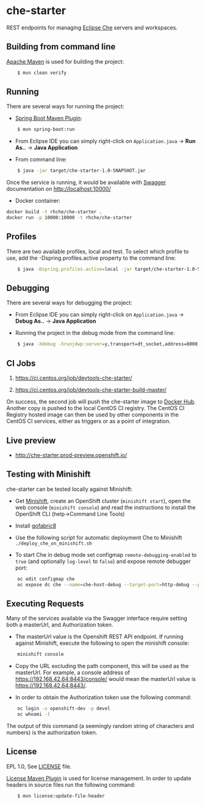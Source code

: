 che-starter
===========

REST endpoints for managing [Eclipse Che](http://www.eclipse.org/che/) servers and workspaces.

Building from command line
--------------------------
[Apache Maven](https://maven.apache.org/) is used for building the project: 

```bash
    $ mvn clean verify
````

Running
-------
There are several ways for running the project:

* [Spring Boot Maven Plugin](http://docs.spring.io/spring-boot/docs/current/maven-plugin/index.html):

```bash
    $ mvn spring-boot:run
````

* From Eclipse IDE you can simply right-click on `Application.java` -> **Run As..** -> **Java Application**

* From command line:

```bash
    $ java -jar target/che-starter-1.0-SNAPSHOT.jar
````

Once the service is running, it would be available with [Swagger](http://swagger.io/) documentation on [http://localhost:10000/](http://localhost:10000/)

* Docker container:

```bash
docker build -t rhche/che-starter .
docker run -p 10000:10000 -t rhche/che-starter
````

Profiles
--------
There are two available profiles, local and test. To select which profile to use, add the -Dspring.profiles.active property to the command line:

```bash
    $ java -Dspring.profiles.active=local -jar target/che-starter-1.0-SNAPSHOT.jar
````

Debugging
---------
There are several ways for debugging the project:

* From Eclipse IDE you can simply right-click on `Application.java` -> **Debug As..** -> **Java Application**

* Running the project in the debug mode from the command line: 

```bash
    $ java -Xdebug -Xrunjdwp:server=y,transport=dt_socket,address=8000,suspend=n -jar target/che-starter-1.0-SNAPSHOT.jar 
````

CI Jobs
-------
1. https://ci.centos.org/job/devtools-che-starter/

2. https://ci.centos.org/job/devtools-che-starter-build-master/

On success, the second job will push the che-starter image to [Docker Hub](https://hub.docker.com/r/rhche/). Another copy is pushed to the local CentOS CI registry. The CentOS CI Registry hosted image can then be used by other components in the CentOS CI services, either as triggers or as a point of integration.

Live preview
------------

- http://che-starter.prod-preview.openshift.io/

Testing with Minishift
----------------------
che-starter can be tested locally against Minishift:

- Get [Minishift](https://github.com/minishift/minishift#installation), create an OpenShift cluster (`minishift start`), open the web console (`minishift console`) and read the instructions to install the OpenShift CLI (help->Command Line Tools)

- Install [gofabric8](https://github.com/fabric8io/gofabric8#gofabric8-installer)

- Use the following script for automatic deployment Che to Minishift `./deploy_che_on_minishift.sh`

- To start Che in debug mode set configmap `remote-debugging-enabled` to `true` (and optionally `log-level` to `false`) and expose remote debugger port:

```bash
    oc edit configmap che
    oc expose dc che --name=che-host-debug --target-port=http-debug --port=8000 --type=NodePort
```

Executing Requests
------------------
Many of the services available via the Swagger interface require setting both a masterUrl, and Authorization token.

- The masterUrl value is the Openshift REST API endpoint. If running against Minishift, execute the following to open the minishift console:

```bash
    minishift console
````

- Copy the URL excluding the path component, this will be used as the masterUrl.  For example, a console address of https://192.168.42.64:8443/console/ would mean the masterUrl value is https://192.168.42.64:8443/.

- In order to obtain the Authorization token use the following command:

```bash
    oc login -u openshift-dev -p devel
    oc whoami -t
````

The output of this command (a seemingly random string of characters and numbers) is the authorization token.

License
-------
EPL 1.0, See [LICENSE](LICENSE.txt) file.

[License Maven Plugin](http://www.mojohaus.org/license-maven-plugin/) is used for license management. In order to update headers in source files run the following command: 

```bash
    $ mvn license:update-file-header
````


